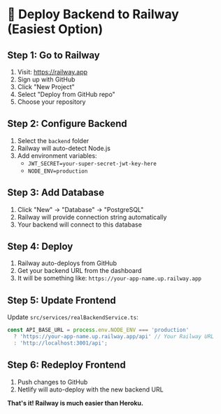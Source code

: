 # 🚀 Deploy Backend to Railway (Easiest Option)

## Step 1: Go to Railway
1. Visit: https://railway.app
2. Sign up with GitHub
3. Click "New Project"
4. Select "Deploy from GitHub repo"
5. Choose your repository

## Step 2: Configure Backend
1. Select the `backend` folder
2. Railway will auto-detect Node.js
3. Add environment variables:
   - `JWT_SECRET=your-super-secret-jwt-key-here`
   - `NODE_ENV=production`

## Step 3: Add Database
1. Click "New" → "Database" → "PostgreSQL"
2. Railway will provide connection string automatically
3. Your backend will connect to this database

## Step 4: Deploy
1. Railway auto-deploys from GitHub
2. Get your backend URL from the dashboard
3. It will be something like: `https://your-app-name.up.railway.app`

## Step 5: Update Frontend
Update `src/services/realBackendService.ts`:
```typescript
const API_BASE_URL = process.env.NODE_ENV === 'production' 
  ? 'https://your-app-name.up.railway.app/api' // Your Railway URL
  : 'http://localhost:3001/api';
```

## Step 6: Redeploy Frontend
1. Push changes to GitHub
2. Netlify will auto-deploy with the new backend URL

**That's it! Railway is much easier than Heroku.**
